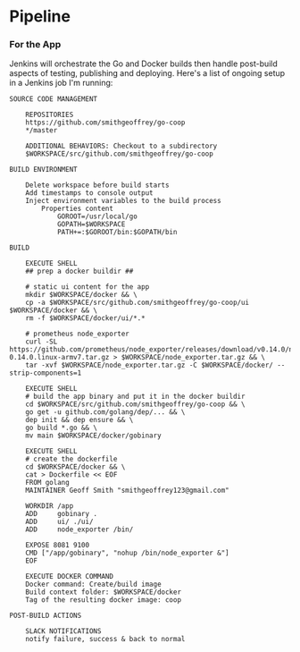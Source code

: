 # Pipeline 

### For the App

Jenkins will orchestrate the Go and Docker builds then handle post-build aspects of testing, publishing and deploying.  Here's a list of ongoing setup in a Jenkins job I'm running:

    SOURCE CODE MANAGEMENT
        
        REPOSITORIES
        https://github.com/smithgeoffrey/go-coop
        */master
        
        ADDITIONAL BEHAVIORS: Checkout to a subdirectory
        $WORKSPACE/src/github.com/smithgeoffrey/go-coop
        
    BUILD ENVIRONMENT
    
        Delete workspace before build starts
        Add timestamps to console output
        Inject environment variables to the build process
            Properties content
                GOROOT=/usr/local/go
                GOPATH=$WORKSPACE
                PATH+=:$GOROOT/bin:$GOPATH/bin
    
    BUILD
        
        EXECUTE SHELL
        ## prep a docker buildir ##
        
        # static ui content for the app
        mkdir $WORKSPACE/docker && \
        cp -a $WORKSPACE/src/github.com/smithgeoffrey/go-coop/ui $WORKSPACE/docker && \
        rm -f $WORKSPACE/docker/ui/*.*
        
        # prometheus node_exporter
        curl -SL https://github.com/prometheus/node_exporter/releases/download/v0.14.0/node_exporter-0.14.0.linux-armv7.tar.gz > $WORKSPACE/node_exporter.tar.gz && \
        tar -xvf $WORKSPACE/node_exporter.tar.gz -C $WORKSPACE/docker/ --strip-components=1

        EXECUTE SHELL
        # build the app binary and put it in the docker buildir
        cd $WORKSPACE/src/github.com/smithgeoffrey/go-coop && \
        go get -u github.com/golang/dep/... && \
        dep init && dep ensure && \
        go build *.go && \
        mv main $WORKSPACE/docker/gobinary
    
        EXECUTE SHELL
        # create the dockerfile
        cd $WORKSPACE/docker && \
        cat > Dockerfile << EOF
        FROM golang
        MAINTAINER Geoff Smith "smithgeoffrey123@gmail.com"
        
        WORKDIR /app
        ADD     gobinary .
        ADD     ui/ ./ui/
        ADD     node_exporter /bin/
        
        EXPOSE 8081 9100
        CMD ["/app/gobinary", "nohup /bin/node_exporter &"]
        EOF
    
        EXECUTE DOCKER COMMAND
        Docker command: Create/build image
        Build context folder: $WORKSPACE/docker
        Tag of the resulting docker image: coop
            
    POST-BUILD ACTIONS
        
        SLACK NOTIFICATIONS
        notify failure, success & back to normal